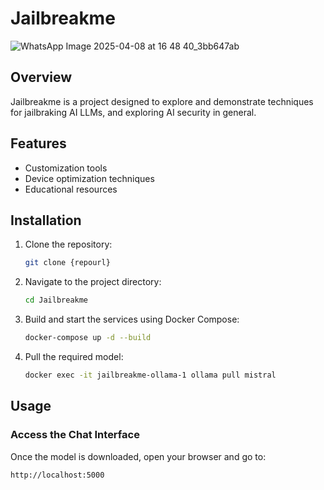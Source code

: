 # Jailbreakme

![WhatsApp Image 2025-04-08 at 16 48 40_3bb647ab](https://github.com/user-attachments/assets/81a4a28c-c3b1-4238-a17b-ca20ab94849f)


## Overview
Jailbreakme is a project designed to explore and demonstrate techniques for jailbraking AI LLMs, and exploring AI security in general.

## Features
- Customization tools
- Device optimization techniques
- Educational resources

## Installation
1. Clone the repository:
    ```bash
    git clone {repourl}
    ```
2. Navigate to the project directory:
    ```bash
    cd Jailbreakme
    ```
3. Build and start the services using Docker Compose:
    ```bash
    docker-compose up -d --build
    ```
4. Pull the required model:
    ```bash
    docker exec -it jailbreakme-ollama-1 ollama pull mistral
    ```

## Usage
### Access the Chat Interface
Once the model is downloaded, open your browser and go to:

```http://localhost:5000```

